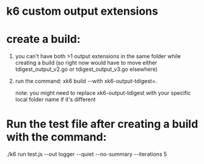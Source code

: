 # k6 custom output extensions

# create a build:

1. you can't have both >1 output extensions in the same folder while creating a build (so right now would have to move either tdigest_output_v2.go or tdigest_output_v3.go elsewhere)
2. run the command:
   xk6 build --with xk6-output-tdigest=.

   note: you might need to replace xk6-output-tdigest with your specific local folder name if it's different

# Run the test file after creating a build with the command:

./k6 run test.js --out logger --quiet --no-summary --iterations 5
